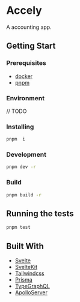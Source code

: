 # Accely

A accounting app.

## Getting Start

### Prerequisites

- [docker](https://www.docker.com)
- [pnpm](https://pnpm.io)

### Environment

// TODO

### Installing

```sh
pnpm  i
```

### Development

```sh
pnpm dev -r
```

### Build

```sh
pnpm build -r
```

## Running the tests

```sh
pnpm test
```

## Built With

- [Svelte](https://svelte.dev)
- [SvelteKit](https://kit.svelte.dev)
- [Tailwindcss](https://tailwindcss.com)
- [Prisma](https://www.prisma.io)
- [TypeGraphQL](https://typegraphql.com)
- [ApolloServer](https://www.apollographql.com)
